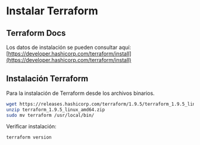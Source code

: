 # Instalar Terraform

## Terraform Docs

Los datos de instalación se pueden consultar aquí: [https://developer.hashicorp.com/terraform/install](https://developer.hashicorp.com/terraform/install)

## Instalación Terraform

Para la instalación de Terraform desde los archivos binarios.
```bash
wget https://releases.hashicorp.com/terraform/1.9.5/terraform_1.9.5_linux_amd64.zip
unzip terraform_1.9.5_linux_amd64.zip
sudo mv terraform /usr/local/bin/
```

Verificar instalación:
```bash
terraform version
```
